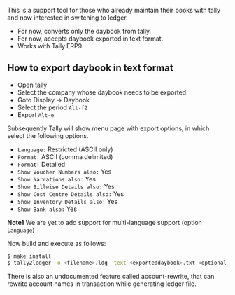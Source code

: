 This is a support tool for those who already maintain their books with tally
and now interested in switching to ledger.

* For now, converts only the daybook from tally.
* For now, accepts daybook exported in text format.
* Works with Tally.ERP9.

How to export daybook in text format
------------------------------------

* Open tally
* Select the company whose daybook needs to be exported.
* Goto Display -> Daybook
* Select the period ``Alt-f2``
* Export ``Alt-e``

Subsequently Tally will show menu page with export options, in which
select the following options.

* ``Language:`` Restricted (ASCII only)
* ``Format:`` ASCII (comma delimited)
* ``Format:`` Detailed
* ``Show Voucher Numbers also:`` Yes
* ``Show Narrations also:`` Yes
* ``Show Billwise Details also:`` Yes
* ``Show Cost Centre Details also:`` Yes
* ``Show Inventory Details also:`` Yes
* ``Show Bank also:`` Yes

**Note1** We are yet to add support for multi-language support (option
``Language``)

Now build and execute as follows:

```bash
$ make install
$ tally2ledger -o <filename>.ldg -text <exporteddaybook>.txt <optional-rewrite>
```

There is also an undocumented feature called account-rewrite, that can rewrite
account names in transaction while generating ledger file.
